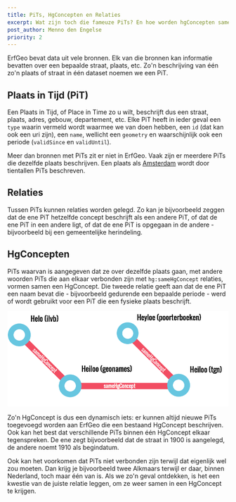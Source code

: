 ```yaml
---
title: PiTs, HgConcepten en Relaties
excerpt: Wat zijn toch die fameuze PiTs? En hoe worden hgConcepten samengesteld? Hoe zit, kortom, de ErfGeo data in elkaar?
post_author: Menno den Engelse
priority: 2
---
```


ErfGeo bevat data uit vele bronnen. Elk van die bronnen kan informatie bevatten over een bepaalde straat, plaats, etc. Zo'n beschrijving van één zo'n plaats of straat in één dataset noemen we een PiT.

## Plaats in Tijd (PiT)

Een Plaats in Tijd, of Place in Time zo u wilt, beschrijft dus een straat, plaats, adres, gebouw, departement, etc. Elke PiT heeft in ieder geval een `type` waarin vermeld wordt waarmee we van doen hebben, een `id` (dat kan ook een uri zijn), een `name`, wellicht een `geometry` en waarschijnlijk ook een periode (`validSince` en `validUntil`).

Meer dan bronnen met PiTs zit er niet in ErfGeo. Vaak zijn er meerdere PiTs die dezelfde plaats beschrijven. Een plaats als [Amsterdam](http://thesaurus.erfgeo.nl/hgconcept/?id=http://vocab.getty.edu/tgn/7006952) wordt door tientallen PiTs beschreven.

## Relaties

Tussen PiTs kunnen relaties worden gelegd. Zo kan je bijvoorbeeld zeggen dat de ene PiT hetzelfde concept beschrijft als een andere PiT, of dat de ene PiT in een andere ligt, of dat de ene PiT is opgegaan in de andere - bijvoorbeeld bij een gemeentelijke herindeling.

## HgConcepten

PiTs waarvan is aangegeven dat ze over dezelfde plaats gaan, met andere woorden PiTs die aan elkaar verbonden zijn met `hg:sameHgConcept` relaties, vormen samen een HgConcept. Die tweede relatie geeft aan dat de ene PiT een naam bevat die - bijvoorbeeld gedurende een bepaalde periode - werd of wordt gebruikt voor een PiT die een fysieke plaats beschrijft.

![Het HgConcept Heiloo](/assets/images/klont.png)

Zo'n HgConcept is dus een dynamisch iets: er kunnen altijd nieuwe PiTs toegevoegd worden aan ErfGeo die een bestaand HgConcept beschrijven. Ook kan het best dat verschillende PiTs binnen één HgConcept elkaar tegenspreken. De ene zegt bijvoorbeeld dat de straat in 1900 is aangelegd, de andere noemt 1910 als begindatum.

Ook kan het voorkomen dat PiTs niet verbonden zijn terwijl dat eigenlijk wel zou moeten. Dan krijg je bijvoorbeeld twee Alkmaars terwijl er daar, binnen Nederland, toch maar één van is. Als we zo'n geval ontdekken, is het een kwestie van de juiste relatie leggen, om ze weer samen in een HgConcept te krijgen.